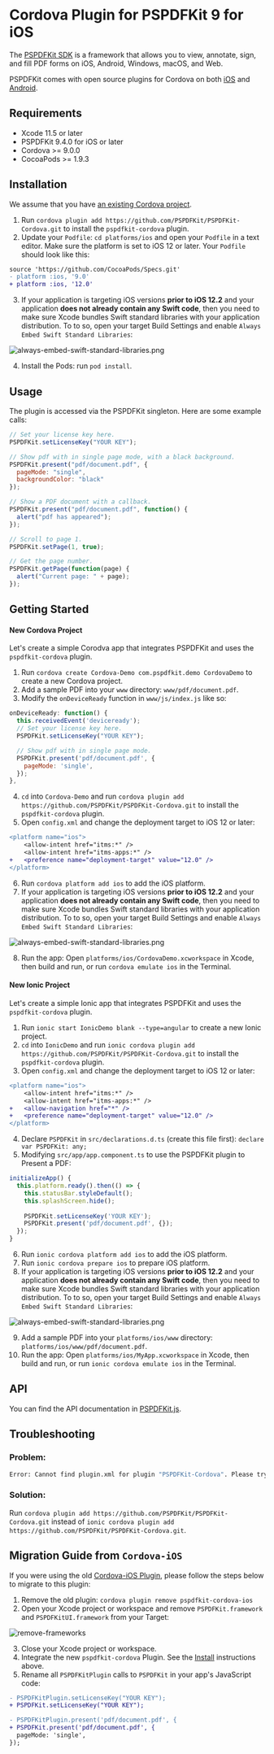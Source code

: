 # Cordova Plugin for PSPDFKit 9 for iOS

The [PSPDFKit SDK](https://pspdfkit.com/pdf-sdk/) is a framework that allows you to view, annotate, sign, and fill PDF forms on iOS, Android, Windows, macOS, and Web.

PSPDFKit comes with open source plugins for Cordova on both [iOS](https://pspdfkit.com/guides/ios/current/other-languages/apache-cordova-phonegap/) and [Android](https://pspdfkit.com/guides/android/current/other-languages/apache-cordova-phonegap/).

## Requirements

- Xcode 11.5 or later
- PSPDFKit 9.4.0 for iOS or later
- Cordova >= 9.0.0
- CocoaPods >= 1.9.3

## Installation

We assume that you have [an existing Cordova project](https://cordova.apache.org/#getstarted).

1. Run `cordova plugin add https://github.com/PSPDFKit/PSPDFKit-Cordova.git` to install the `pspdfkit-cordova` plugin.
2. Update your `Podfile`: `cd platforms/ios` and open your `Podfile` in a text editor. Make sure the platform is set to iOS 12 or later. Your `Podfile` should look like this:

```diff
source 'https://github.com/CocoaPods/Specs.git'
- platform :ios, '9.0'
+ platform :ios, '12.0'
```

3. If your application is targeting iOS versions **prior to iOS 12.2** and your application **does not already contain any Swift code**, then you need to make sure Xcode bundles Swift standard libraries with your application distribution. To to so, open your target Build Settings and enable `Always Embed Swift Standard Libraries`:

![always-embed-swift-standard-libraries.png](screenshots/always-embed-swift-standard-libraries.png)

4. Install the Pods: run `pod install`.

## Usage

The plugin is accessed via the PSPDFKit singleton. Here are some example calls:

```javascript
// Set your license key here.
PSPDFKit.setLicenseKey("YOUR KEY");

// Show pdf with in single page mode, with a black background.
PSPDFKit.present("pdf/document.pdf", {
  pageMode: "single",
  backgroundColor: "black"
});

// Show a PDF document with a callback.
PSPDFKit.present("pdf/document.pdf", function() {
  alert("pdf has appeared");
});

// Scroll to page 1.
PSPDFKit.setPage(1, true);

// Get the page number.
PSPDFKit.getPage(function(page) {
  alert("Current page: " + page);
});
```

## Getting Started

#### New Cordova Project

Let's create a simple Corodva app that integrates PSPDFKit and uses the `pspdfkit-cordova` plugin.

1. Run `cordova create Cordova-Demo com.pspdfkit.demo CordovaDemo` to create a new Cordova project.
2. Add a sample PDF into your `www` directory: `www/pdf/document.pdf`.
3. Modify the `onDeviceReady` function in `www/js/index.js` like so:

```javascript
onDeviceReady: function() {
  this.receivedEvent('deviceready');
  // Set your license key here.
  PSPDFKit.setLicenseKey("YOUR KEY");

  // Show pdf with in single page mode.
  PSPDFKit.present('pdf/document.pdf', {
    pageMode: 'single',
  });
},
```

4. `cd` into `Cordova-Demo` and run `cordova plugin add https://github.com/PSPDFKit/PSPDFKit-Cordova.git` to install the `pspdfkit-cordova` plugin.
5. Open `config.xml` and change the deployment target to iOS 12 or later:

```diff
<platform name="ios">
	<allow-intent href="itms:*" />
	<allow-intent href="itms-apps:*" />
+	<preference name="deployment-target" value="12.0" />
</platform>
```

6. Run `cordova platform add ios` to add the iOS platform.
7. If your application is targeting iOS versions **prior to iOS 12.2** and your application **does not already contain any Swift code**, then you need to make sure Xcode bundles Swift standard libraries with your application distribution. To to so, open your target Build Settings and enable `Always Embed Swift Standard Libraries`:

![always-embed-swift-standard-libraries.png](screenshots/always-embed-swift-standard-libraries.png)

8. Run the app: Open `platforms/ios/CordovaDemo.xcworkspace` in Xcode, then build and run, or run `cordova emulate ios` in the Terminal.

#### New Ionic Project

Let's create a simple Ionic app that integrates PSPDFKit and uses the `pspdfkit-cordova` plugin.

1. Run `ionic start IonicDemo blank --type=angular` to create a new Ionic project.
2. `cd` into `IonicDemo` and run `ionic cordova plugin add https://github.com/PSPDFKit/PSPDFKit-Cordova.git` to install the `pspdfkit-cordova` plugin.
3. Open `config.xml` and change the deployment target to iOS 12 or later:

```diff
<platform name="ios">
	<allow-intent href="itms:*" />
	<allow-intent href="itms-apps:*" />
+ 	<allow-navigation href="*" />
+	<preference name="deployment-target" value="12.0" />
</platform>
```

4. Declare `PSPDFKit` in `src/declarations.d.ts` (create this file first): `declare var PSPDFKit: any;`
5. Modifying `src/app/app.component.ts` to use the PSPDFKit plugin to Present a PDF:

```javascript
initializeApp() {
  this.platform.ready().then(() => {
    this.statusBar.styleDefault();
    this.splashScreen.hide();
    
    PSPDFKit.setLicenseKey('YOUR KEY');
    PSPDFKit.present('pdf/document.pdf', {});
  });
}
```

6. Run `ionic cordova platform add ios` to add the iOS platform.
7. Run `ionic cordova prepare ios` to prepare iOS platform.
8. If your application is targeting iOS versions **prior to iOS 12.2** and your application **does not already contain any Swift code**, then you need to make sure Xcode bundles Swift standard libraries with your application distribution. To to so, open your target Build Settings and enable `Always Embed Swift Standard Libraries`:

![always-embed-swift-standard-libraries.png](screenshots/always-embed-swift-standard-libraries.png)

9. Add a sample PDF into your `platforms/ios/www` directory: `platforms/ios/www/pdf/document.pdf`.
10. Run the app: Open `platforms/ios/MyApp.xcworkspace` in Xcode, then build and run, or run `ionic cordova emulate ios` in the Terminal.

## API

You can find the API documentation in [PSPDFKit.js](../../www/PSPDFKit.js).

## Troubleshooting

### Problem:

```sh
Error: Cannot find plugin.xml for plugin "PSPDFKit-Cordova". Please try adding it again.
```

### Solution:

Run `cordova plugin add https://github.com/PSPDFKit/PSPDFKit-Cordova.git` instead of `ionic cordova plugin add https://github.com/PSPDFKit/PSPDFKit-Cordova.git`.

## Migration Guide from `Cordova-iOS`

If you were using the old [Cordova-iOS Plugin](https://github.com/PSPDFKit/Cordova-iOS), please follow the steps below to migrate to this plugin:

1. Remove the old plugin: `cordova plugin remove pspdfkit-cordova-ios`
2. Open your Xcode project or workspace and remove `PSPDFKit.framework` and `PSPDFKitUI.framework` from your Target:

![remove-frameworks](screenshots/remove-frameworks.png)

3. Close your Xcode project or workspace.
4. Integrate the new `pspdfkit-cordova` Plugin. See the [Install](#installation) instructions above.
5. Rename all `PSPDFKitPlugin` calls to `PSPDFKit` in your app's JavaScript code:

```diff
- PSPDFKitPlugin.setLicenseKey("YOUR KEY");
+ PSPDFKit.setLicenseKey("YOUR KEY");

- PSPDFKitPlugin.present('pdf/document.pdf', {
+ PSPDFKit.present('pdf/document.pdf', {
  pageMode: 'single',
});
```
